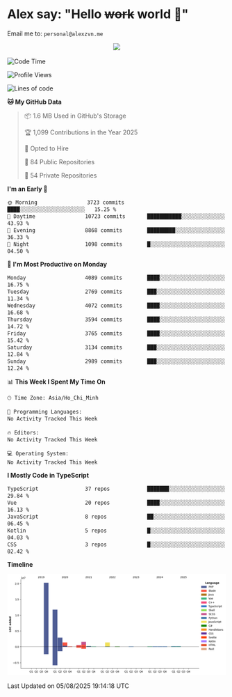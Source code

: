 # Alex say: "Hello ~~work~~ world 🐾"
Email me to: `personal@alexzvn.me`


<p align=center>
  <a href="https://skillicons.dev">
    <img src="https://skillicons.dev/icons?i=ts,js,php,nodejs,bun,vue,nuxt,react,svelte,tauri,laravel,rust,mongodb,docker,electron,redis,rabbitmq,tailwind,git,cloudflare,elysia,mysql,nginx,rollupjs,sentry,ubuntu,yarn,html,css,vite" />
  </a>
</p>

<!--START_SECTION:waka-->
![Code Time](http://img.shields.io/badge/Code%20Time-1%2C066%20hrs%2055%20mins-blue)

![Profile Views](http://img.shields.io/badge/Profile%20Views-0-blue)

![Lines of code](https://img.shields.io/badge/From%20Hello%20World%20I%27ve%20Written-40.8%20million%20lines%20of%20code-blue)

**🐱 My GitHub Data** 

> 📦 1.6 MB Used in GitHub's Storage 
 > 
> 🏆 1,099 Contributions in the Year 2025
 > 
> 💼 Opted to Hire
 > 
> 📜 84 Public Repositories 
 > 
> 🔑 54 Private Repositories 
 > 
**I'm an Early 🐤** 

```text
🌞 Morning                3723 commits        ████░░░░░░░░░░░░░░░░░░░░░   15.25 % 
🌆 Daytime                10723 commits       ███████████░░░░░░░░░░░░░░   43.93 % 
🌃 Evening                8868 commits        █████████░░░░░░░░░░░░░░░░   36.33 % 
🌙 Night                  1098 commits        █░░░░░░░░░░░░░░░░░░░░░░░░   04.50 % 
```
📅 **I'm Most Productive on Monday** 

```text
Monday                   4089 commits        ████░░░░░░░░░░░░░░░░░░░░░   16.75 % 
Tuesday                  2769 commits        ███░░░░░░░░░░░░░░░░░░░░░░   11.34 % 
Wednesday                4072 commits        ████░░░░░░░░░░░░░░░░░░░░░   16.68 % 
Thursday                 3594 commits        ████░░░░░░░░░░░░░░░░░░░░░   14.72 % 
Friday                   3765 commits        ████░░░░░░░░░░░░░░░░░░░░░   15.42 % 
Saturday                 3134 commits        ███░░░░░░░░░░░░░░░░░░░░░░   12.84 % 
Sunday                   2989 commits        ███░░░░░░░░░░░░░░░░░░░░░░   12.24 % 
```


📊 **This Week I Spent My Time On** 

```text
🕑︎ Time Zone: Asia/Ho_Chi_Minh

💬 Programming Languages: 
No Activity Tracked This Week

🔥 Editors: 
No Activity Tracked This Week

💻 Operating System: 
No Activity Tracked This Week
```

**I Mostly Code in TypeScript** 

```text
TypeScript               37 repos            ███████░░░░░░░░░░░░░░░░░░   29.84 % 
Vue                      20 repos            ████░░░░░░░░░░░░░░░░░░░░░   16.13 % 
JavaScript               8 repos             ██░░░░░░░░░░░░░░░░░░░░░░░   06.45 % 
Kotlin                   5 repos             █░░░░░░░░░░░░░░░░░░░░░░░░   04.03 % 
CSS                      3 repos             █░░░░░░░░░░░░░░░░░░░░░░░░   02.42 % 
```



**Timeline**

![Lines of Code chart](https://raw.githubusercontent.com/alexzvn/alexzvn/main/assets/bar_graph.png)


 Last Updated on 05/08/2025 19:14:18 UTC
<!--END_SECTION:waka-->
